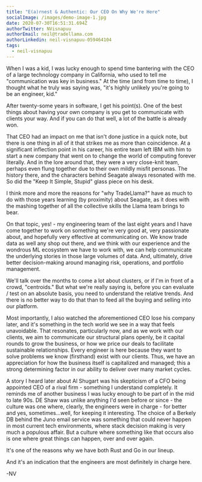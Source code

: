 ```yaml
---
title: "E(a)rnest & Authentic: Our CEO On Why We're Here"
socialImage: /images/demo-image-1.jpg
date: 2020-07-30T16:51:31.694Z
authorTwitter: NVisnapuu
authorEmail: neil@tradellama.com
authorLinkedin: neil-visnapuu-059464104
tags:
  - neil-visnapuu
---
```

When I was a kid, I was lucky enough to spend time bantering with the CEO of a large technology company in California, who used to tell me "communication was key in business." At the time (and from time to time), I thought what he truly was saying was, "it's highly unlikely you're going to be an engineer, kid."

After twenty-some years in software, I get his point(s). One of the best things about having your own company is you get to communicate with clients your way. And if you can do that well, a lot of the battle is already won.

That CEO had an impact on me that isn't done justice in a quick note, but there is one thing in all of it that strikes me as more than coincidence. At a significant inflection point in his career, his entire team left IBM with him to start a new company that went on to change the world of computing forever literally. And in the lore around that, they were a very close-knit team, perhaps even flung together due to their own mildly misfit personas. The history there, and the characters behind Seagate always resonated with me. So did the "Keep It Simple, Stupid" glass piece on his desk.

I think more and more the reasons for "why TradeLlama?" have as much to do with those years learning (by proximity) about Seagate, as it does with the mashing together of all the collective skills the Llama team brings to bear.

On that topic, yes! - my engineering team of the last eight years and I have come together to work on something we're very good at, very passionate about, and hopefully very effective at communicating on. We know trade data as well any shop out there, and we think with our experience and the wondrous ML ecosystem we have to work with, we can help communicate the underlying stories in those large volumes of data. And, ultimately, drive better decision-making around managing risk, operations, and portfolio management.

We'll talk over the months to come a lot about clusters, or if I'm in front of a crowd, "centroids." But what we're really saying is, before you can evaluate / test on an absolute basis, you need to understand the relative trends. And there is no better way to do that than to feed all the buying and selling into our platform.

Most importantly, I also watched the aforementioned CEO lose his company later, and it's something in the tech world we see in a way that feels unavoidable. That resonates, particularly now, and as we work with our clients, we aim to communicate our structural plans openly, be it capital rounds to grow the business, or how we price our deals to facilitate sustainable relationships. Every engineer is here because they want to solve problems we know (firsthand) exist with our clients. Thus, we have an appreciation for how the business itself is capitalized and managed; this a strong determining factor in our ability to deliver over many market cycles.

A story I heard later about Al Shugart was his skepticism of a CFO being appointed CEO of a rival firm - something I understand completely. It reminds me of another business I was lucky enough to be part of in the mid to late 90s. DE Shaw was unlike anything I'd seen before or since - the culture was one where, clearly, the engineers were in charge - for better and yes, sometimes...well, for keeping it interesting. The choice of a Berkely DB behind the Juno email service was something that could never happen in most current tech environments, where stack decision making is very much a populous affair. But a culture where something like that occurs also is one where great things can happen, over and over again.

It's one of the reasons why we have both Rust and Go in our lineup.

And it's an indication that the engineers are most definitely in charge here.

\-NV